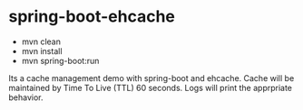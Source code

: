 # spring-boot-ehcache

 - mvn clean
 - mvn install
 - mvn spring-boot:run
 
 
Its a cache management demo with spring-boot and ehcache. Cache will be maintained by Time To Live (TTL) 60 seconds. Logs will print the apprpriate behavior.